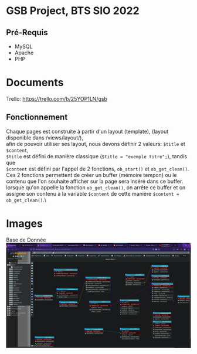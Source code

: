# GSB Project, BTS SIO 2022

## Pré-Requis
- MySQL
- Apache
- PHP

# Documents
Trello: https://trello.com/b/25YOP1LN/gsb

## Fonctionnement
Chaque pages est construite à partir d'un layout (template), (layout disponible dans /views/layout/),\
afin de pouvoir utiliser ses layout, nous devons définir 2 valeurs: `$title` et `$content`,\
`$title` est défini de manière classique (`$title = "exemple titre";`), tandis que\
`$content` est défini par l'appel de 2 fonctions, `ob_start()` et `ob_get_clean()`.\
Ces 2 fonctions permettent de créer un buffer (mémoire tempon) ou le contenu que l'on souhaite afficher sur la page sera inséré dans ce buffer. lorsque qu'on appelle la fonction `ob_get_clean()`, on arrête ce buffer et on assigne son contenu à la variable `$content` de cette manière `$content = ob_get_clean()`.\



# Images
Base de Donnée\
![Database](./markdown/images/database.png "Database Visualizer")